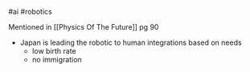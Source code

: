 #ai
#robotics 

Mentioned in [[Physics Of The Future]] pg 90

- Japan is leading the robotic to human integrations based on needs
	- low birth rate
	- no immigration
